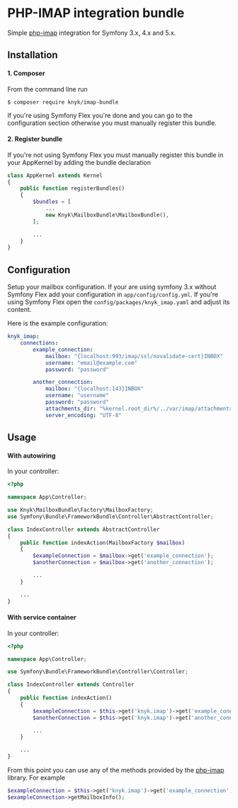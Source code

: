 # PHP-IMAP integration bundle

Simple [php-imap](https://github.com/barbushin/php-imap) integration for Symfony 3.x, 4.x and 5.x.

## Installation

#### 1. Composer
From the command line run

```
$ composer require knyk/imap-bundle
```

If you're using Symfony Flex you're done and you can go to the configuration section otherwise you must manually register this bundle.

#### 2. Register bundle

If you're not using Symfony Flex you must manually register this bundle in your AppKernel by adding the bundle declaration

```php
class AppKernel extends Kernel
{
    public function registerBundles()
    {
        $bundles = [
            ...
            new Knyk\MailboxBundle\MailboxBundle(),
        ];

        ...
    }
}
```

## Configuration

Setup your mailbox configuration. If your are using symfony 3.x without Symfony Flex add your configuration in `app/config/config.yml`.
If you're using Symfony Flex open the `config/packages/knyk_imap.yaml` and adjust its content.

Here is the example configuration:

```yaml
knyk_imap:
    connections:
        example_connection:
            mailbox: "{localhost:993/imap/ssl/novalidate-cert}INBOX"
            username: "email@example.com"
            password: "password"

        another_connection:
            mailbox: "{localhost:143}INBOX"
            username: "username"
            password: "password"
            attachments_dir: "%kernel.root_dir%/../var/imap/attachments"
            server_encoding: "UTF-8"
```

## Usage
#### With autowiring
In your controller:

```php
<?php

namespace App\Controller;

use Knyk\MailboxBundle\Factory\MailboxFactory;
use Symfony\Bundle\FrameworkBundle\Controller\AbstractController;

class IndexController extends AbstractController
{
    public function indexAction(MailboxFactory $mailbox)
    {
        $exampleConnection = $mailbox->get('example_connection');
        $anotherConnection = $mailbox->get('another_connection');

        ...
    }

    ...
}

```

#### With service container
In your controller:

```php
<?php

namespace App\Controller;

use Symfony\Bundle\FrameworkBundle\Controller\Controller;

class IndexController extends Controller
{
    public function indexAction()
    {
        $exampleConnection = $this->get('knyk.imap')->get('example_connection');
        $anotherConnection = $this->get('knyk.imap')->get('another_connection');

        ...
    }

    ...
}

```

From this point you can use any of the methods provided by the [php-imap](https://github.com/barbushin/php-imap) library. For example


```php
$exampleConnection = $this->get('knyk.imap')->get('example_connection');
$exampleConnection->getMailboxInfo();
```
